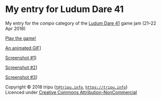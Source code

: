 # My entry for Ludum Dare 41

My entry for the *compo* category of the [Ludum Dare 41](https://ldjam.com/events/ludum-dare/41) game jam (21&ndash;22 Apr 2018)

[Play the game!](https://tripu.github.io/ldjam41/)

[An animated GIF](art/capture.gif)]

[Screenshot #1](art/screenshot-1.png)]

[Screenshot #2](art/screenshot-2.png)]

[Screenshot #3](art/screenshot-3.png)]

Copyright &copy; 2018 tripu ([`t@tripu.info`](mailto:t@tripu.info), [`https://tripu.info`](https://tripu.info/))  
Licenced under [Creative Commons Attribution-NonCommercial](http://creativecommons.org/licenses/by-nc/4.0/)
